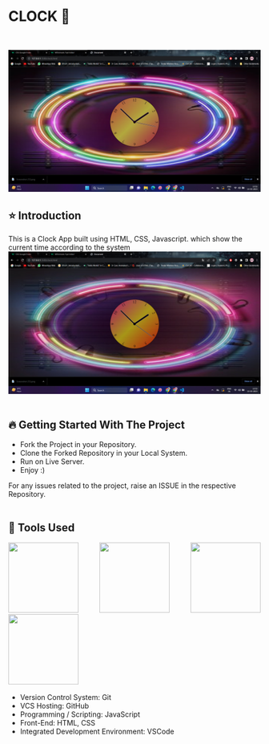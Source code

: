 # CLOCK 🚀

<br/>
<p align="center">
<img src="Screenshot (79).png">
</p>

## ⭐ Introduction

This is a Clock App built using HTML, CSS, Javascript. which show the current time according to the system
<img width="1792"  src="Screenshot (80).png">
<br/>
<br/>

## 🔥 Getting Started With The Project

- Fork the Project in your Repository.
- Clone the Forked Repository in your Local System.
- Run on Live Server.
- Enjoy :)

For any issues related to the project, raise an ISSUE in the respective Repository.
<br/>
<br/>

## 🔨 Tools Used

<p align="justify">
<img height="140" width="140" src="https://www.w3.org/html/logo/downloads/HTML5_Logo_256.png">
<img height="140" width="140" src="https://logodix.com/logo/470309.png">
<img height="140" width="140" src="https://upload.wikimedia.org/wikipedia/commons/6/6a/JavaScript-logo.png">
<img height="140" width="140" src="https://code.visualstudio.com/assets/apple-touch-icon.png">
</p>

- Version Control System: Git
- VCS Hosting: GitHub
- Programming / Scripting: JavaScript
- Front-End: HTML, CSS
- Integrated Development Environment: VSCode
  <br/>
  <br/>
